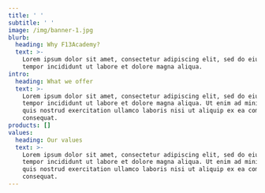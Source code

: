 ```yaml
---
title: ' '
subtitle: ' '
image: /img/banner-1.jpg
blurb:
  heading: Why F13Academy?
  text: >-
    Lorem ipsum dolor sit amet, consectetur adipiscing elit, sed do eiusmod
    tempor incididunt ut labore et dolore magna aliqua.
intro:
  heading: What we offer
  text: >-
    Lorem ipsum dolor sit amet, consectetur adipiscing elit, sed do eiusmod
    tempor incididunt ut labore et dolore magna aliqua. Ut enim ad minim veniam,
    quis nostrud exercitation ullamco laboris nisi ut aliquip ex ea commodo
    consequat.
products: []
values:
  heading: Our values
  text: >-
    Lorem ipsum dolor sit amet, consectetur adipiscing elit, sed do eiusmod
    tempor incididunt ut labore et dolore magna aliqua. Ut enim ad minim veniam,
    quis nostrud exercitation ullamco laboris nisi ut aliquip ex ea commodo
    consequat.
---
```


